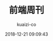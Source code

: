 ---
title: 前端周刊
date: '2018-12-21 09:09:43'
tag:
meta:
  -
    name: description
    content: 筷子科技
  -
    name: keywords
    content: baiyang
author: kuaizi-co
poster: https://tomieric.github.io/assets/images/background.jpg
pageLayout: Weekly
---